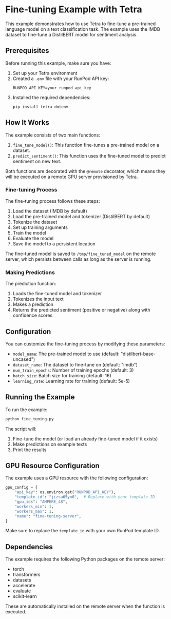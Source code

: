 # Fine-tuning Example with Tetra

This example demonstrates how to use Tetra to fine-tune a pre-trained language model on a text classification task. The example uses the IMDB dataset to fine-tune a DistilBERT model for sentiment analysis.

## Prerequisites

Before running this example, make sure you have:

1. Set up your Tetra environment
2. Created a `.env` file with your RunPod API key:
   ```
   RUNPOD_API_KEY=your_runpod_api_key
   ```
3. Installed the required dependencies:
   ```
   pip install tetra dotenv
   ```

## How It Works

The example consists of two main functions:

1. `fine_tune_model()`: This function fine-tunes a pre-trained model on a dataset.
2. `predict_sentiment()`: This function uses the fine-tuned model to predict sentiment on new text.

Both functions are decorated with the `@remote` decorator, which means they will be executed on a remote GPU server provisioned by Tetra.

### Fine-tuning Process

The fine-tuning process follows these steps:

1. Load the dataset (IMDB by default)
2. Load the pre-trained model and tokenizer (DistilBERT by default)
3. Tokenize the dataset
4. Set up training arguments
5. Train the model
6. Evaluate the model
7. Save the model to a persistent location

The fine-tuned model is saved to `/tmp/fine_tuned_model` on the remote server, which persists between calls as long as the server is running.

### Making Predictions

The prediction function:

1. Loads the fine-tuned model and tokenizer
2. Tokenizes the input text
3. Makes a prediction
4. Returns the predicted sentiment (positive or negative) along with confidence scores

## Configuration

You can customize the fine-tuning process by modifying these parameters:

- `model_name`: The pre-trained model to use (default: "distilbert-base-uncased")
- `dataset_name`: The dataset to fine-tune on (default: "imdb")
- `num_train_epochs`: Number of training epochs (default: 3)
- `batch_size`: Batch size for training (default: 16)
- `learning_rate`: Learning rate for training (default: 5e-5)

## Running the Example

To run the example:

```bash
python fine_tuning.py
```

The script will:
1. Fine-tune the model (or load an already fine-tuned model if it exists)
2. Make predictions on example texts
3. Print the results

## GPU Resource Configuration

The example uses a GPU resource with the following configuration:

```python
gpu_config = {
    "api_key": os.environ.get("RUNPOD_API_KEY"),
    "template_id": "jizsa65yn0",  # Replace with your template ID
    "gpu_ids": "AMPERE_48",
    "workers_min": 1,
    "workers_max": 1,
    "name": "fine-tuning-server",
}
```

Make sure to replace the `template_id` with your own RunPod template ID.

## Dependencies

The example requires the following Python packages on the remote server:

- torch
- transformers
- datasets
- accelerate
- evaluate
- scikit-learn

These are automatically installed on the remote server when the function is executed. 